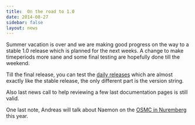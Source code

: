 ```yaml
---
title:  On the road to 1.0
date: 2014-08-27
sidebar: false
layout: news
---
```


Summer vacation is over and we are making good progress on the way to a stable
1.0 release which is planned for the next weeks. A change to make timeperiods
more sane and some final testing are hopefully done till the weekend.

Till the final release, you can test the [daily releases](/download#development_snapshot) which are almost exactly
like the stable release, the only different part is the version string.

Also last news call to help reviewing a few last documentation pages is still valid.

One last note, Andreas will talk about Naemon on the [OSMC in Nuremberg](http://www.netways.de/en/osmc/osmc_2014/programm/andreas_ericsson_naemon/) this year.
